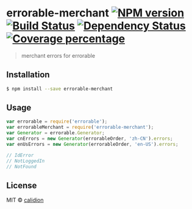 # errorable-merchant [![NPM version][npm-image]][npm-url] [![Build Status][travis-image]][travis-url] [![Dependency Status][daviddm-image]][daviddm-url] [![Coverage percentage][coveralls-image]][coveralls-url]
> merchant errors for errorable

## Installation

```sh
$ npm install --save errorable-merchant
```

## Usage

```js
var errorable = require('errorable');
var errorableMerchant = require('errorable-merchant');
var Generator = errorable.Generator;
var cnErrors = new Generator(errorableOrder, 'zh-CN').errors;
var enUsErrors = new Generator(errorableOrder, 'en-US').errors;

// IdError
// NotLoggedIn
// NotFound
```
## License

MIT © [calidion](calidion.github.io)


[npm-image]: https://badge.fury.io/js/errorable-order.svg
[npm-url]: https://npmjs.org/package/errorable-order
[travis-image]: https://travis-ci.org/Errorable/order.svg?branch=master
[travis-url]: https://travis-ci.org/Errorable/order
[daviddm-image]: https://david-dm.org/Errorable/order.svg?theme=shields.io
[daviddm-url]: https://david-dm.org/Errorable/order
[coveralls-image]: https://coveralls.io/repos/Errorable/order/badge.svg
[coveralls-url]: https://coveralls.io/r/Errorable/order
